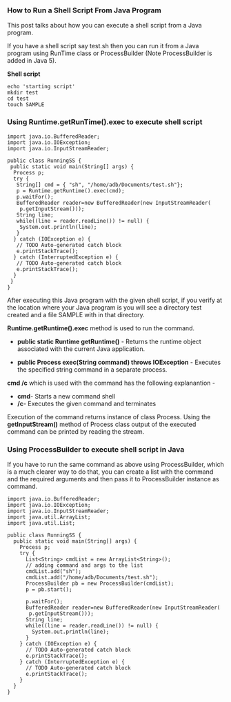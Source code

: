 ### How to Run a Shell Script From Java Program

This post talks about how you can execute a shell script from a Java program.

If you have a shell script say test.sh then you can run it from a Java program using RunTime class or ProcessBuilder (Note ProcessBuilder is added in Java 5).

**Shell script**

```
echo 'starting script'
mkdir test
cd test
touch SAMPLE
```

### Using Runtime.getRunTime().exec to execute shell script

```
import java.io.BufferedReader;
import java.io.IOException;
import java.io.InputStreamReader;

public class RunningSS {
 public static void main(String[] args) {
  Process p;
  try {
   String[] cmd = { "sh", "/home/adb/Documents/test.sh"};
   p = Runtime.getRuntime().exec(cmd); 
   p.waitFor(); 
   BufferedReader reader=new BufferedReader(new InputStreamReader(
    p.getInputStream())); 
   String line; 
   while((line = reader.readLine()) != null) { 
    System.out.println(line);
   } 
  } catch (IOException e) {
   // TODO Auto-generated catch block
   e.printStackTrace();
  } catch (InterruptedException e) {
   // TODO Auto-generated catch block
   e.printStackTrace();
  }
 }
}
```

After executing this Java program with the given shell script, if you verify at the location where your Java program is you will see a directory test created and a file SAMPLE with in that directory.

**Runtime.getRuntime().exec** method is used to run the command.

- **public static Runtime getRuntime()** - Returns the runtime object associated with the current Java application.

- **public Process exec(String command) throws IOException** - Executes the specified string command in a separate process.

**cmd /c** which is used with the command has the following explanantion -

- **cmd**- Starts a new command shell
- **/c**- Executes the given command and terminates

Execution of the command returns instance of class Process. Using the **getInputStream()** method of Process class output of the executed command can be printed by reading the stream.

### Using ProcessBuilder to execute shell script in Java

If you have to run the same command as above using ProcessBuilder, which is a much clearer way to do that, you can create a list with the command and the required arguments and then pass it to ProcessBuilder instance as command.

```
import java.io.BufferedReader;
import java.io.IOException;
import java.io.InputStreamReader;
import java.util.ArrayList;
import java.util.List;

public class RunningSS {
  public static void main(String[] args) {
    Process p;
    try {        
      List<String> cmdList = new ArrayList<String>();
      // adding command and args to the list
      cmdList.add("sh");
      cmdList.add("/home/adb/Documents/test.sh");
      ProcessBuilder pb = new ProcessBuilder(cmdList);
      p = pb.start();
                
      p.waitFor(); 
      BufferedReader reader=new BufferedReader(new InputStreamReader(
       p.getInputStream())); 
      String line; 
      while((line = reader.readLine()) != null) { 
        System.out.println(line);
      } 
    } catch (IOException e) {
      // TODO Auto-generated catch block
      e.printStackTrace();
    } catch (InterruptedException e) {
      // TODO Auto-generated catch block
      e.printStackTrace();
    }
  }
}
```

